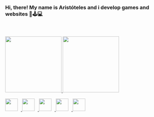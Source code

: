 ### Hi, there! My name is Aristóteles and i develop games and websites 👾🕹💻

<header>
   <link rel="stylesheet" href="https://cdn.jsdelivr.net/gh/devicons/devicon@v2.15.1/devicon.min.css">
</header>
<div align="left">
  <a href="https://github.com/Aris402">
  <img height="180em" src="https://github-readme-stats.vercel.app/api?username=Aris402&show_icons=true&theme=github_dark&include_all_commits=true&count_private=true"/>
  <img height="180em" src="https://github-readme-stats.vercel.app/api/top-langs/?username=Aris402&layout=compact&langs_count=7&theme=github_dark"/>
</div>
<br>
<div>
  <img src="https://cdn.jsdelivr.net/gh/devicons/devicon/icons/react/react-original.svg" style="height: 40px; margin-right: 10px;"/>
  <img src="https://cdn.jsdelivr.net/gh/devicons/devicon/icons/unity/unity-original.svg" style="height: 40px; margin-right: 10px;"/>
  <img src="https://cdn.jsdelivr.net/gh/devicons/devicon/icons/html5/html5-original-wordmark.svg" style="height: 40px; margin-right: 10px;"/>
  <img src="https://cdn.jsdelivr.net/gh/devicons/devicon/icons/css3/css3-original.svg" style="height: 40px; margin-right: 10px;"/>   
  <img src="https://cdn.jsdelivr.net/gh/devicons/devicon/icons/csharp/csharp-original.svg" style="height: 40px; margin-right: 10px;"/>
</div>

<!--
**Aris402/Aris402** is a ✨ _special_ ✨ repository because its `README.md` (this file) appears on your GitHub profile.

- 🔭 I’m currently working on ...
- 🌱 I’m currently learning ...
- 👯 I’m looking to collaborate on ...
- 🤔 I’m looking for help with ...
- 💬 Ask me about ...
- 📫 How to reach me: ...
- 😄 Pronouns: ...
- ⚡ Fun fact: ...
-->
